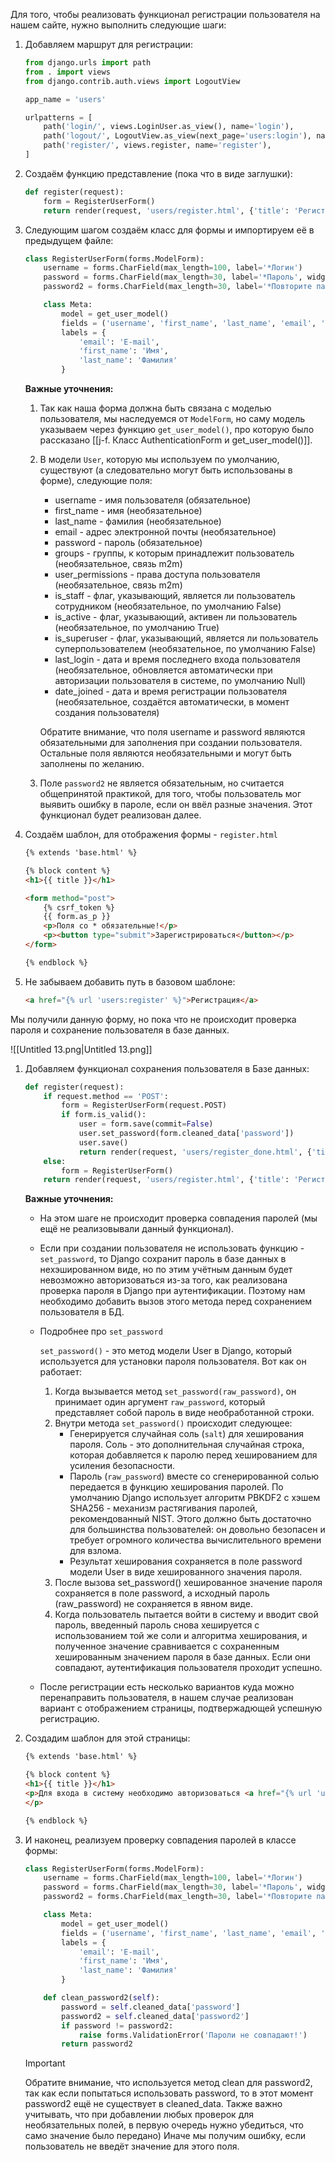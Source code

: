 Для того, чтобы реализовать функционал регистрации пользователя на нашем сайте, нужно выполнить следующие шаги:

1. Добавляем маршрут для регистрации:
    
    ```Python
    from django.urls import path
    from . import views
    from django.contrib.auth.views import LogoutView
    
    app_name = 'users'
    
    urlpatterns = [
        path('login/', views.LoginUser.as_view(), name='login'),
        path('logout/', LogoutView.as_view(next_page='users:login'), name='logout'),
        path('register/', views.register, name='register'),
    ]
    ```
    
2. Создаём функцию представление (пока что в виде заглушки):
    
    ```Python
    def register(request):
        form = RegisterUserForm()
        return render(request, 'users/register.html', {'title': 'Регистрация', 'form': form})
    ```
    
3. Следующим шагом создаём класс для формы и импортируем её в предыдущем файле:
    
    ```Python
    class RegisterUserForm(forms.ModelForm):
        username = forms.CharField(max_length=100, label='*Логин')
        password = forms.CharField(max_length=30, label='*Пароль', widget=forms.PasswordInput())
        password2 = forms.CharField(max_length=30, label='*Повторите пароль', widget=forms.PasswordInput())
    
        class Meta:
            model = get_user_model()
            fields = ('username', 'first_name', 'last_name', 'email', 'password', 'password2')
            labels = {
                'email': 'E-mail',
                'first_name': 'Имя',
                'last_name': 'Фамилия'
            }
    ```
    
    **Важные уточнения:**
    
    1. Так как наша форма должна быть связана с моделью пользователя, мы наследуемся от `ModelForm`, но саму модель указываем через функцию `get_user_model()`, про которую было рассказано [[j-f. Класс AuthenticationForm и get_user_model()]].
    2. В модели `User`, которую мы используем по умолчанию, существуют (а следовательно могут быть использованы в форме), следующие поля:
        
        - username - имя пользователя (обязательное)
        - first_name - имя (необязательное)
        - last_name - фамилия (необязательное)
        - email - адрес электронной почты (необязательное)
        - password - пароль (обязательное)
        - groups - группы, к которым принадлежит пользователь (необязательное, связь m2m)
        - user_permissions - права доступа пользователя (необязательное, связь m2m)
        - is_staff - флаг, указывающий, является ли пользователь сотрудником (необязательное, по умолчанию False)
        - is_active - флаг, указывающий, активен ли пользователь (необязательное, по умолчанию True)
        - is_superuser - флаг, указывающий, является ли пользователь суперпользователем (необязательное, по умолчанию False)
        - last_login - дата и время последнего входа пользователя (необязательное, обновляется автоматически при авторизации пользователя в системе, по умолчанию Null)
        - date_joined - дата и время регистрации пользователя (необязательное, создаётся автоматически, в момент создания пользователя)
        
        Обратите внимание, что поля username и password являются обязательными для заполнения при создании пользователя. Остальные поля являются необязательными и могут быть заполнены по желанию.
        
    3. Поле `password2` не является обязательным, но считается общепринятой практикой, для того, чтобы пользователь мог выявить ошибку в пароле, если он ввёл разные значения. Этот функционал будет реализован далее.
4. Создаём шаблон, для отображения формы - `register.html`
    
    ```HTML
    {% extends 'base.html' %}
    
    {% block content %}
    <h1>{{ title }}</h1>
    
    <form method="post">
        {% csrf_token %}
        {{ form.as_p }}
        <p>Поля со * обязательные!</p>
        <p><button type="submit">Зарегистрироваться</button></p>
    </form>
    
    {% endblock %}
    ```
    
5. Не забываем добавить путь в базовом шаблоне:
    
    ```HTML
    <a href="{% url 'users:register' %}">Регистрация</a>
    ```
    

Мы получили данную форму, но пока что не происходит проверка пароля и сохранение пользователя в базе данных.

![[Untitled 13.png|Untitled 13.png]]

1. Добавляем функционал сохранения пользователя в Базе данных:
    
    ```Python
    def register(request):
        if request.method == 'POST':
            form = RegisterUserForm(request.POST)
            if form.is_valid():
                user = form.save(commit=False)
                user.set_password(form.cleaned_data['password'])
                user.save()
                return render(request, 'users/register_done.html', {'title': 'Успешная регистрация!'})
        else:
            form = RegisterUserForm()
        return render(request, 'users/register.html', {'title': 'Регистрация', 'form': form})
    ```
    
    **Важные уточнения:**
    
    - На этом шаге не происходит проверка совпадения паролей (мы ещё не реализовывали данный функционал).
    - Если при создании пользователя не использовать функцию - `set_password`, то Django сохранит пароль в базе данных в нехэшированном виде, но по этим учётным данным будет невозможно авторизоваться из-за того, как реализована проверка пароля в Django при аутентификации. Поэтому нам необходимо добавить вызов этого метода перед сохранением пользователя в БД.
    
    - Подробнее про `set_password`
        
        `set_password()` - это метод модели User в Django, который используется для установки пароля пользователя. Вот как он работает:
        
        1. Когда вызывается метод `set_password(raw_password)`, он принимает один аргумент `raw_password`, который представляет собой пароль в виде необработанной строки.
        2. Внутри метода `set_password()` происходит следующее:
            - Генерируется случайная соль (`salt`) для хеширования пароля. Соль - это дополнительная случайная строка, которая добавляется к паролю перед хешированием для усиления безопасности.
            - Пароль (`raw_password`) вместе со сгенерированной солью передается в функцию хеширования паролей. По умолчанию Django использует алгоритм PBKDF2 с хэшем SHA256 - механизм растягивания паролей, рекомендованный NIST. Этого должно быть достаточно для большинства пользователей: он довольно безопасен и требует огромного количества вычислительного времени для взлома.
            - Результат хеширования сохраняется в поле password модели User в виде хешированного значения пароля.
        3. После вызова set_password() хешированное значение пароля сохраняется в поле password, а исходный пароль (raw_password) не сохраняется в явном виде.
        4. Когда пользователь пытается войти в систему и вводит свой пароль, введенный пароль снова хешируется с использованием той же соли и алгоритма хеширования, и полученное значение сравнивается с сохраненным хешированным значением пароля в базе данных. Если они совпадают, аутентификация пользователя проходит успешно.
    
    - После регистрации есть несколько вариантов куда можно перенаправить пользователя, в нашем случае реализован вариант с отображением страницы, подтвержадющей успешную регистрацию.
2. Создадим шаблон для этой страницы:
    
    ```HTML
    {% extends 'base.html' %}
    
    {% block content %}
    <h1>{{ title }}</h1>
    <p>Для входа в систему необходимо авторизоваться <a href="{% url 'users:login' %}">здесь</a>.
    </p>
    
    {% endblock %}
    ```
    
3. И наконец, реализуем проверку совпадения паролей в классе формы:
    
    ```Python
    class RegisterUserForm(forms.ModelForm):
        username = forms.CharField(max_length=100, label='*Логин')
        password = forms.CharField(max_length=30, label='*Пароль', widget=forms.PasswordInput())
        password2 = forms.CharField(max_length=30, label='*Повторите пароль', widget=forms.PasswordInput())
    
        class Meta:
            model = get_user_model()
            fields = ('username', 'first_name', 'last_name', 'email', 'password', 'password2')
            labels = {
                'email': 'E-mail',
                'first_name': 'Имя',
                'last_name': 'Фамилия'
            }
    
        def clean_password2(self):
            password = self.cleaned_data['password']
            password2 = self.cleaned_data['password2']
            if password != password2:
                raise forms.ValidationError('Пароли не совпадают!')
            return password2
    ```
    
    > [!important]  
    > Обратите внимание, что используется метод clean для password2, так как если попытаться использовать password, то в этот момент password2 ещё не существует в cleaned_data. Также важно учитывать, что при добавлении любых проверок для необязательных полей, в первую очередь нужно убедиться, что само значение было передано) Иначе мы получим ошибку, если пользователь не введёт значение для этого поля.
    
<div class="page-break" style="page-break-before: always;"></div>
